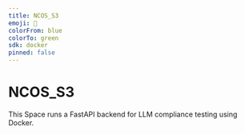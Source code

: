 ```yaml
---
title: NCOS_S3
emoji: 🚀
colorFrom: blue
colorTo: green
sdk: docker
pinned: false
---
```


# NCOS_S3

This Space runs a FastAPI backend for LLM compliance testing using Docker. 